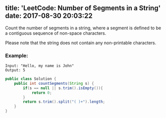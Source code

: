 title: 'LeetCode: Number of Segments in a String'
date: 2017-08-30 20:03:22
---

Count the number of segments in a string, where a segment is defined to be a contiguous sequence of non-space characters.

Please note that the string does not contain any non-printable characters.

### Example:
```
Input: "Hello, my name is John"
Output: 5
```

```java
public class Solution {
    public int countSegments(String s) {
        if(s == null || s.trim().isEmpty()){
            return 0;
        }
        return s.trim().split("( )+").length;
    }
}
```
